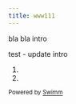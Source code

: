 ```yaml
---
title: www111
---
```

<!-- Intro - Do not remove this comment --> bla bla intro

test - update intro

<!-- Steps - Do not remove this comment -->

1. &nbsp;
2. &nbsp;

<SwmMeta repo-id="Z2l0aHViJTNBJTNBc3ItZXh0ZW5zaW9uJTNBJTNBZG91ZWs=" repo-name="sr-extension"><sup>Powered by [Swimm](http://localhost:5000/)</sup></SwmMeta>
